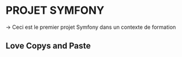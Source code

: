 # PROJET SYMFONY
 -> Ceci est le premier projet Symfony dans un contexte de formation

## Love Copys and Paste